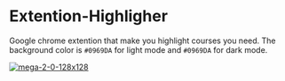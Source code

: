 # Extention-Highligher
Google chrome extention that make you highlight courses you need.
The background color is `#0969DA` for light mode and `#0969DA` for dark mode.

<a href="https://imgbb.com/"><img src="https://i.ibb.co/r2v3zM3/mega-2-0-128x128.png" alt="mega-2-0-128x128" border="0" /></a>
